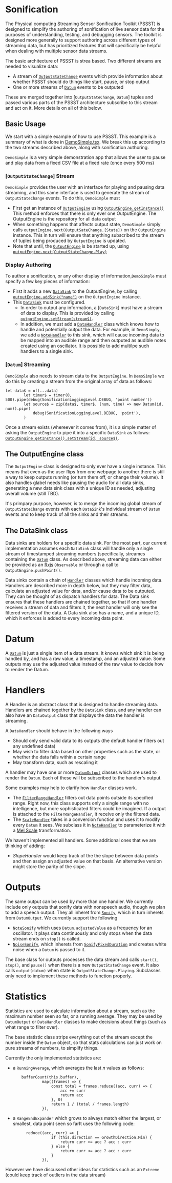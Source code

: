 # Sonification

The Physical computing Streaming Sensor Sonification Toolkit (PSSST) is designed to simplify the authoring of  sonification of live sensor data for the purposes of understanding, testing, and debugging sensors. The toolkit is designed more generally to support authoring across different types of streaming data, but has prioritized features that will specifically be helpful when dealing with multiple sensor data streams.

The basic architecture of PSSST is strea based. Two different streams are needed to visualize data:

- A stream of [```OutputStateChange```](https://make4all.github.io/sonification/enums/sonification_OutputConstants.OutputStateChange.html) events which provide information about whether PSSST should do things like start, pause, or stop output
- One or more streams of [```Datum```](https://make4all.github.io/sonification/classes/sonification_Datum.Datum.html) events to be outputed

These are merged together into [```OutputStateChange```, ```Datum```] tuples and passed various parts of the PSSST architecture subscribe to this stream and act on it. More details on all of this below.

## Basic Usage

We start with a simple example of how to use PSSST. This example is a summary of what is done in [DemoSimple.tsx](https://github.com/make4all/sonification/blob/main/src/views/demos/DemoSimple.tsx). We break this up according to the two streams described above, along with sonification authoring.

```DemoSimple``` is a very simple demonstration app that allows the user to pause and play data from a fixed CSV file at a fixed rate (once every 500 ms)

### [```OutputStateChange```] Stream

```DemoSimple``` provides the user with an interface for playing and pausing data streaming, and this same interface is used to generate the stream of ```OutputStateChange``` events. To do this, ```DemoSimple``` must

- First get an instance of [```OutputEngine```](https://make4all.github.io/sonification/classes/sonification_OutputEngine.OutputEngine.html) using [```OutputEngine.getInstance()```](https://make4all.github.io/sonification/classes/sonification_OutputEngine.OutputEngine.html#getInstance) This method enforces that there is only ever one OutputEngine. The OutputEngine is the repository for all data output
- When something happens that affects output state, ```DemoSimple``` simply calls ```outputEngine.next(OutputSateChange.[State])``` on the ```OutputEngine``` instance. This in turn will ensure that anything subscribed to the stream of tuples being produced by ```OutputEngine``` is updated.
- Note that until, the [```OutputEngine```](https://make4all.github.io/sonification/classes/sonification_OutputEngine.OutputEngine.html) is be started up, using [```outputEngine.next(OutputStateChange.Play)```](https://make4all.github.io/sonification/classes/sonification_OutputEngine.OutputEngine.html#next)

### Display Authoring

To author a sonification, or any other display of information,```DemoSimple``` must specify a few key pieces of information:
- First it  adds a new [```DataSink```](https://make4all.github.io/sonification/classes/sonification_DataSink.DataSink.html) to the OutputEngine, by calling [```outputEngine.addSink("name")```](https://make4all.github.io/sonification/classes/sonification_OutputEngine.OutputEngine.html#addSink) on the ```OutputEngine``` instance.
- This [```DataSink```](https://make4all.github.io/sonification/classes/sonification_DataSink.DataSink.html) must be configured.
   - In order to output any information, a [```DataSink```] must have a stream of data to display. This is provided by calling [```outputEngine.setStream(stream$)```](https://make4all.github.io/sonification/classes/sonification_OutputEngine.OutputEngine.html#setStream).
   - In addition, we must add a [```DataHandler```](https://make4all.github.io/sonification/classes/sonification_handler_DataHandler.DataHandler.html) class which knows how to handle and potentially output the data. For example, in ```DemoSimply```,  we add a  [```NoteHandler```](https://make4all.github.io/sonification/classes/sonification_handler_NoteHandler.NoteHandler.html) to this sink, which will cause incoming data to be mapped into an audible range and then outputed as audible notes created using an oscillator. It is possible to add multilpe such handlers to a single sink.

### [```Datum```] Streaming

```DemoSimple``` also needs to stream data to the ```OutputEngine```. In ```DemoSimple``` we do this by creating a stream from the original array of data as follows:

```
let data$ = of(...data)
        let timer$ = timer(0, 500).pipe(debug(SonificationLoggingLevel.DEBUG, 'point number'))
        let source$ = zip(data$, timer$, (num, time) => new Datum(id, num)).pipe(
            debug(SonificationLoggingLevel.DEBUG, 'point'),
        )
```

Once a stream exists (whereever it comes from), it is a simple matter of asking the ```OutputEngine``` to pipe it into a specific ```DataSink``` as follows: [```OutputEngine.getInstance().setStream(id, source$)```](https://make4all.github.io/sonification/classes/sonification_OutputEngine.OutputEngine.html#setStream).

## The OutputEngine class

The ```OutputEngine``` class is designed to only ever have a single instance. This means that even as the user flips from one webpage to another there is still a way to keep outputs running (or turn them off, or change their volume). It also handles glabel needs like pausing the audio for all data sinks, generating a new data sink class with a unique ID as needed, adjusting overall volume (still TBD).

It's primpary purpose, however, is to merge the incoming global stream of ```OutputStateChange``` events with each ```DataSink```'s individual stream of ```Datum``` events and to keep track of all the sinks and their streams.

## The DataSink class

Data sinks are holders for a specific data sink. For the most part, our current implementation assumes each ``DataSink`` class will handle only a single stream of timestamped streaming numbers (specifically, streames containing the [```Datum```](https://make4all.github.io/sonification/classes/sonification_Datum.Datum.html) class.  As described above, streaming data can either be provided as an [Rxjs](https://rxjs.dev/) ```Observable``` or through a call to ```OutputEngine.pushPoint()```.

Data sinks contain a chain of [```Handler```](https://make4all.github.io/sonification/modules/sonification_handler_DataHandler.DataHandler.html) classes which handle incoming data. Handlers are described more in depth below, but they may filter data, calculate an adjusted value for data, and/or cause data to be outputed. They can be thought of as dispatch handlers for data. The Data sink ensures that these handlers are chained together, so that if one handler receives a stream of data and filters it, the next handler will only see the filtered version of the data. A Data sink also has a name, and a unique ID, which it enforces is added to every incoming data point.

# Datum
A [```Datum```](https://make4all.github.io/sonification/classes/sonification_Datum.Datum.html) is just a single item of a data stream. It knows which sink it is being handled by, and has a raw value, a timestamp, and an adjusted value. Some outputs may use the adjusted value instead of the raw value to decide how to render the Datum.

# Handlers
A Handler is an abstract class that is designed to handle streaming data. Handlers are chained together by the ```DataSink``` class, and any handler can also have an ```DataOutput``` class that displays the data the handler is streaming.

A ```DataHandler``` should behave in the following ways
- Should only send valid data to its outputs (the default handler filters out any undefined data)
- May wish to filter data based on other properties such as the state, or whether the data falls within a certain range
- May transform data, such as rescaling it

A handler may have one or more [```DatumOutput```](https://make4all.github.io/sonification/classes/sonification_output_DatumOutput.DatumOutput.html) classes which are used to render the ```Datum```. Each of these will be subscribed to the handler's output.

Some examples may help to clarify how ```Handler``` classes work.
- The [```FilterRangeHandler```](https://make4all.github.io/sonification/classes/sonification_handler_FilterRangeHandler.FilterRangeHandler.html) filters out  data points outside its specified range. Right now, this class supports only a single range with no intelligence, but more sophisticated filters could be imagined. If a output is attached to the ```FilterRangeHandler```, it receive only the filtered data.
- The [```ScaleHandler```](https://make4all.github.io/sonification/classes/sonification_handler_ScaleHandler.ScaleHandler.html) takes in a conversion function and uses it to modify every ```Datum``` it sees. We subclass it in [```NoteHandler```](https://make4all.github.io/sonification/classes/sonification_handler_NoteHandler.NoteHandler.html) to parameterize it with a [Mel Scale](https://en.wikipedia.org/wiki/Mel_scale) transformation.

We haven't implemented all handlers. Some additional ones that we are thinking of adding:
- *SlopeHandler* would keep track of the the slope between data points and then assign an adjusted value on that basis. An alternative version might store the parity of the slope.

# Outputs
The same output can be used by more than one handler. We currently include only outputs that sonify data with nonspeech audio, though we plan to add a speech output. They all inheret from [```Sonify```](https://make4all.github.io/sonification/classes/sonification_output_Sonify.Sonify.html), which in turn inherets from ```DatumOutput```. We currently support the following
- [```NoteSonify```](https://make4all.github.io/sonification/classes/sonification_output_NoteSonify.NoteSonify.html) which uses ```Datum.adjustedValue``` as a frequency for an oscillator. It plays data continuously and only stops when the data stream ends on ```stop()``` is called.
- [```NoiseSonify```](https://make4all.github.io/sonification/classes/sonification_output_NoiseSonify.NoiseSonify.html), which inherets from [```SonifyFixedDuration```](https://make4all.github.io/sonification/classes/sonification_output_SonifyFixedDuration.SonifyFixedDuration.html) and creates white noise when a ```Datum``` is passed to it.

The base class for outputs processes the data stream and calls ```start()```, ```stop()```, and ```pause()``` when there is a new ```OutputStateChange``` event. It also calls ```output(datum)``` when state is ```OutputStateChange.Playing```. Subclasses only need to implement these methods to function properly.

# Statistics
Statistics are used to calculate information about a stream, such as the maximum number seen so far, or a running average. They may be used by ```DatumOutput``` or ```DataHandler``` classes to make decisions about things (such as what range to filter over).

The base statistic class strips everything out of the stream except the number inside the ```Datum``` object, so that stats calculations can just work on pure streams of numbers, to simplify things.

Currently the only implemented statistics are:
- a ```RunningAverage```, which averages the last *n* values as follows:
```
       bufferCount(this.buffer),
                map((frames) => {
                    const total = frames.reduce((acc, curr) => {
                        acc += curr
                        return acc
                    }, 0)
                    return 1 / (total / frames.length)
                }),
```

- a ```RangeEndExpander``` which grows to always match either the largest, or smallest, data point seen so farIt uses the following code:

```
         reduce((acc, curr) => {
                    if (this.direction == GrowthDirection.Min) {
                        return curr >= acc ? acc : curr
                    } else {
                        return curr <= acc ? acc : curr
                    }
                }),
```

However we have discussed other ideas for statistics such as  an ```Extreme``` (could keep track of outliers in the data stream)

